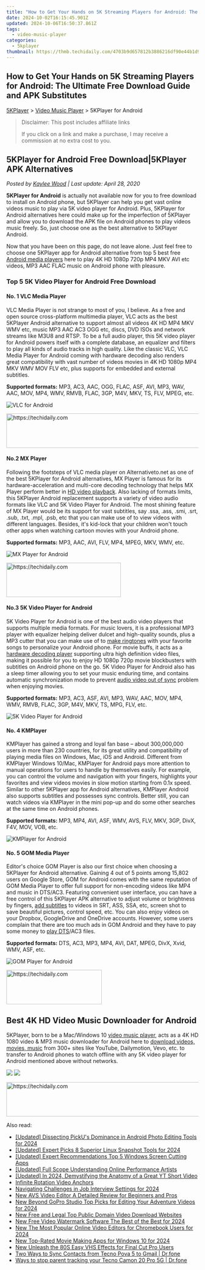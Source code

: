 ```yaml
---
title: "How to Get Your Hands on 5K Streaming Players for Android: The Ultimate Free Download Guide and APK Substitutes"
date: 2024-10-02T16:15:45.901Z
updated: 2024-10-06T16:50:37.861Z
tags:
  - video-music-player
categories:
  - 5kplayer
thumbnail: https://thmb.techidaily.com/4703b9d657812b3886216df90e44b1d9ef5fb3878b6869f4909ce7c65740d3ae.jpg
---
```


## How to Get Your Hands on 5K Streaming Players for Android: The Ultimate Free Download Guide and APK Substitutes

[5KPlayer](https://tools.techidaily.com/5kplayer/products/) \> [Video Music Player](https://tools.techidaily.com/5kplayer/video-music-player/) \> 5KPlayer for Android

>  Disclaimer: This post includes affiliate links
>
>  If you click on a link and make a purchase, I may receive a commission at no extra cost to you.
>

## 5KPlayer for Android Free Download|5KPlayer APK Alternatives

 _Posted by [Kaylee Wood](https://www.quora.com/profile/Amanda-Hu-21) | Last update: April 28, 2020_ 

**5KPlayer for Android** is actually not available now for you to free download to install on Android phone, but 5KPlayer can help you get vast online videos music to play via 5K video player for Android. Plus, 5KPlayer for Android alternatives here could make up for the imperfection of 5KPlayer and allow you to download the APK file on Android phones to play videos music freely. So, just choose one as the best alternative to 5KPlayer Android.

Now that you have been on this page, do not leave alone. Just feel free to choose one 5KPlayer app for Android alternative from top 5 best free [Android media players](https://tools.techidaily.com/5kplayer/video-music-player/) here to play 4K HD 1080p 720p MP4 MKV AVI etc videos, MP3 AAC FLAC music on Android phone with pleasure.

### Top 5 5K Video Player for Android Free Download

#### **No. 1 VLC Media Player**

VLC Media Player is not strange to most of you, I believe. As a free and open source cross-platform multimedia player, VLC acts as the best 5KPlayer Android alternative to support almost all videos 4K HD MP4 MKV WMV etc, music MP3 AAC AC3 OGG etc, discs, DVD ISOs and network streams like M3U8 and RTSP. To be a full audio player, this 5K video player for Android powers itself with a complete database, an equalizer and filters to play all kinds of audio tracks in high quality. Like the classic VLC, VLC Media Player for Android coming with hardware decoding also renders great compatibility with vast number of videos movies in 4K HD 1080p MP4 MKV WMV MOV FLV etc, plus supports for embedded and external subtitles.

**Supported formats:** MP3, AC3, AAC, OGG, FLAC, ASF, AVI, MP3, WAV, AAC, MOV, MP4, WMV, RMVB, FLAC, 3GP, M4V, MKV, TS, FLV, MPEG, etc.

![VLC for Android](https://www.5kplayer.com/video-music-player/img/vlc-for-android.jpg) 

<!-- affiliate ads begin -->
<a href="https://ephamedtechinc.pxf.io/c/5597632/2137223/26400" target="_top" id="2137223">
  <img src="//a.impactradius-go.com/display-ad/26400-2137223" border="0" alt="https://techidaily.com" width="728" height="90"/>
</a>
<img height="0" width="0" src="https://ephamedtechinc.pxf.io/i/5597632/2137223/26400" style="position:absolute;visibility:hidden;" border="0" />
<!-- affiliate ads end -->

#### **No.2 MX Player**

Following the footsteps of VLC media player on Alternativeto.net as one of the best 5KPlayer for Android alternatives, MX Player is famous for its hardware-acceleration and multi-core decoding technology that helps MX Player perform better in [HD video playback](https://tools.techidaily.com/5kplayer/video-music-player/). Also lacking of formats limits, this 5KPlayer Android replacement supports a variety of video audio formats like VLC and 5K Video Player for Android. The most shining feature of MX Player would be its support for vast subtitles, say .ssa, .ass, .smi, .srt, .sub, .txt, .mpl, .psb, etc that you can make use of to view videos with different languages. Besides, it's kid-lock that your children won't touch other apps when watching cartoon movies with your Android phone.

**Supported formats:** MP3, AAC, AVI, FLV, MP4, MPEG, MKV, WMV, etc.

![MX Player for Android](https://www.5kplayer.com/video-music-player/img/mxplayer-tablet.jpg) 

<!-- affiliate ads begin -->
<a href="https://wigfever.sjv.io/c/5597632/2005184/22899" target="_top" id="2005184">
  <img src="//a.impactradius-go.com/display-ad/22899-2005184" border="0" alt="https://techidaily.com" width="300" height="90"/>
</a>
<img height="0" width="0" src="https://wigfever.sjv.io/i/5597632/2005184/22899" style="position:absolute;visibility:hidden;" border="0" />
<!-- affiliate ads end -->

#### **No.3 5K Video Player for Android**

5K Video Player for Android is one of the best audio video players that supports multiple media formats. For music lovers, it is a professional MP3 player with equalizer helping deliver dulcet and high-quality sounds, plus a MP3 cutter that you can make use of to [make ringtones](https://tools.techidaily.com/5kplayer/iphone-manager/) with your favorite songs to personalize your Android phone. For movie buffs, it acts as a [hardware decoding player](https://tools.techidaily.com/5kplayer/video-music-player/) supporting ultra high definition video files, making it possible for you to enjoy HD 1080p 720p movie blockbusters with subtitles on Android phone on the go. 5K Video Player for Android also has a sleep timer allowing you to set your music enduring time, and contains automatic synchronization mode to prevent [audio video out of sync](https://tools.techidaily.com/5kplayer/video-music-player/) problem when enjoying movies.

**Supported formats:** MP3, AC3, ASF, AVI, MP3, WAV, AAC, MOV, MP4, WMV, RMVB, FLAC, 3GP, M4V, MKV, TS, MPG, FLV, etc.

![5K Video Player for Android](https://www.5kplayer.com/video-music-player/img/5k-video-player-apk.jpg) 

#### **No. 4 KMPlayer**

KMPlayer has gained a strong and loyal fan base – about 300,000,000 users in more than 230 countries, for its great utility and compatibility of playing media files on Windows, Mac, iOS and Android. Different from KMPlayer Windows 10/Mac, KMPlayer for Android pays more attention to manual operations for users to handle by themselves easily. For example, you can control the volume and navigation with your fingers, highlights your favorites and view videos movies in slow motion starting from 0.1x speed. Similar to other 5KPlayer app for Android alternatives, KMPlayer Android also supports subtitles and possesses sync controls. Better still, you can watch videos via KMPlayer in the mini pop-up and do some other searches at the same time on Android phones.

**Supported formats:**  MP3, MP4, AVI, ASF, WMV, AVS, FLV, MKV, 3GP, DivX, F4V, MOV, VOB, etc.

![KMPlayer for Android](https://www.5kplayer.com/video-music-player/img/kmplayer-tablet.jpg) 

#### **No. 5 GOM Media Player**

Editor's choice GOM Player is also our first choice when choosing a 5KPlayer for Android alternative. Gaining 4 out of 5 points among 15,802 users on Google Store, GOM for Android comes with the same reputation of GOM Media Player to offer full support for non-encoding videos like MP4 and music in DTS/AC3\. Featuring convenient user interface, you can have a free control of this 5KPlayer APK alternative to adjust volume or brightness by fingers, [add subtitles](https://tools.techidaily.com/5kplayer/video-music-player/) to videos in SRT, ASS, SSA, etc, screen shot to save beautiful pictures, control speed, etc. You can also enjoy videos on your Dropbox, GoogleDrive and OneDrive accounts. However, some users complain that there are too much ads in GOM Android and they have to pay some money to [play DTS](https://tools.techidaily.com/5kplayer/video-music-player/)/AC3 files.

**Supported formats:** DTS, AC3, MP3, MP4, AVI, DAT, MPEG, DivX, Xvid, WMV, ASF, etc.

![GOM Player for Android](https://www.5kplayer.com/video-music-player/img/gomplayer-playing.jpg) 

<!-- affiliate ads begin -->
<a href="https://bluettius.sjv.io/c/5597632/2139120/17108" target="_top" id="2139120">
  <img src="//a.impactradius-go.com/display-ad/17108-2139120" border="0" alt="https://techidaily.com" width="250" height="90"/>
</a>
<img height="0" width="0" src="https://bluettius.sjv.io/i/5597632/2139120/17108" style="position:absolute;visibility:hidden;" border="0" />
<!-- affiliate ads end -->

## Best 4K HD Video Music Downloader for Android

5KPlayer, born to be a Mac/Windows 10 [video music player](https://tools.techidaily.com/5kplayer/video-music-player/), acts as a 4K HD 1080 video & MP3 music downloader for Android here to [download videos, movies, music](https://tools.techidaily.com/5kplayer/youtube-download/) from 300+ sites like YouTube, Dailymotion, Vevo, etc. to transfer to Android phones to watch offline with any 5K video player for Android mentioned above without networks. 

[![](https://www.5kplayer.com/video-music-player/../button/freedownwhitewin.png)](https://tools.techidaily.com/5kplayer/products/) [![](https://www.5kplayer.com/video-music-player/../button/freedownbackmac.png)](https://tools.techidaily.com/5kplayer/products/)

<!-- affiliate ads begin -->
<a href="https://wigfever.sjv.io/c/5597632/2014854/22899" target="_top" id="2014854">
  <img src="//a.impactradius-go.com/display-ad/22899-2014854" border="0" alt="https://techidaily.com" width="728" height="90"/>
</a>
<img height="0" width="0" src="https://wigfever.sjv.io/i/5597632/2014854/22899" style="position:absolute;visibility:hidden;" border="0" />
<!-- affiliate ads end -->

<ins class="adsbygoogle"
     style="display:block"
     data-ad-format="autorelaxed"
     data-ad-client="ca-pub-7571918770474297"
     data-ad-slot="1223367746"></ins>

<ins class="adsbygoogle"
     style="display:block"
     data-ad-client="ca-pub-7571918770474297"
     data-ad-slot="8358498916"
     data-ad-format="auto"
     data-full-width-responsive="true"></ins>

<span class="atpl-alsoreadstyle">Also read:</span>
<div><ul>
<li><a href="https://fox-info.techidaily.com/updated-dissecting-pickus-dominance-in-android-photo-editing-tools-for-2024/"><u>[Updated] Dissecting PickU's Dominance in Android Photo Editing Tools for 2024</u></a></li>
<li><a href="https://desktop-recording.techidaily.com/updated-expert-picks-8-superior-linux-snapshot-tools-for-2024/"><u>[Updated] Expert Picks 8 Superior Linux Snapshot Tools for 2024</u></a></li>
<li><a href="https://digital-screen-recording.techidaily.com/updated-expert-recommendations-top-5-windows-screen-cutting-apps/"><u>[Updated] Expert Recommendations Top 5 Windows Screen Cutting Apps</u></a></li>
<li><a href="https://facebook-record-videos.techidaily.com/updated-full-scope-understanding-online-performance-artists/"><u>[Updated] Full Scope Understanding Online Performance Artists</u></a></li>
<li><a href="https://facebook-record-videos.techidaily.com/updated-in-2024-demystifying-the-anatomy-of-a-great-yt-short-video/"><u>[Updated] In 2024, Demystifying the Anatomy of a Great YT Short Video</u></a></li>
<li><a href="https://extra-lessons.techidaily.com/infinite-rotation-video-anchors/"><u>Infinite Rotation Video Anchors</u></a></li>
<li><a href="https://extra-guidance.techidaily.com/navigating-challenges-in-job-interview-settings-for-2024/"><u>Navigating Challenges in Job Interview Settings for 2024</u></a></li>
<li><a href="https://video-creation-software.techidaily.com/new-avs-video-editor-a-detailed-review-for-beginners-and-pros/"><u>New AVS Video Editor A Detailed Review for Beginners and Pros</u></a></li>
<li><a href="https://video-creation-software.techidaily.com/new-beyond-gopro-studio-top-picks-for-editing-your-adventure-videos-for-2024/"><u>New Beyond GoPro Studio Top Picks for Editing Your Adventure Videos for 2024</u></a></li>
<li><a href="https://video-creation-software.techidaily.com/new-free-and-legal-top-public-domain-video-download-websites/"><u>New Free and Legal Top Public Domain Video Download Websites</u></a></li>
<li><a href="https://video-creation-software.techidaily.com/new-free-video-watermark-software-the-best-of-the-best-for-2024/"><u>New Free Video Watermark Software The Best of the Best for 2024</u></a></li>
<li><a href="https://video-creation-software.techidaily.com/new-the-most-popular-online-video-editors-for-chromebook-users-for-2024/"><u>New The Most Popular Online Video Editors for Chromebook Users for 2024</u></a></li>
<li><a href="https://video-creation-software.techidaily.com/new-top-rated-movie-making-apps-for-windows-10-for-2024/"><u>New Top-Rated Movie Making Apps for Windows 10 for 2024</u></a></li>
<li><a href="https://video-creation-software.techidaily.com/new-unleash-the-80s-easy-vhs-effects-for-final-cut-pro-users/"><u>New Unleash the 80S Easy VHS Effects for Final Cut Pro Users</u></a></li>
<li><a href="https://android-transfer.techidaily.com/two-ways-to-sync-contacts-from-tecno-pova-5-to-gmail-drfone-by-drfone-transfer-from-android-transfer-from-android/"><u>Two Ways to Sync Contacts from Tecno Pova 5 to Gmail | Dr.fone</u></a></li>
<li><a href="https://android-location-track.techidaily.com/ways-to-stop-parent-tracking-your-tecno-camon-20-pro-5g-drfone-by-drfone-virtual-android/"><u>Ways to stop parent tracking your Tecno Camon 20 Pro 5G | Dr.fone</u></a></li>
</ul></div>

